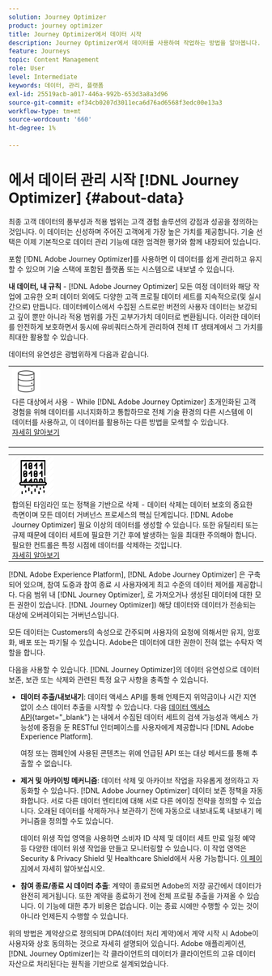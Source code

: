 ```yaml
---
solution: Journey Optimizer
product: journey optimizer
title: Journey Optimizer에서 데이터 시작
description: Journey Optimizer에서 데이터를 사용하여 작업하는 방법을 알아봅니다.
feature: Journeys
topic: Content Management
role: User
level: Intermediate
keywords: 데이터, 관리, 플랫폼
exl-id: 25519acb-a017-446a-992b-653d3a8a3d96
source-git-commit: ef34cb0207d3011eca6d76ad6568f3edc00e13a3
workflow-type: tm+mt
source-wordcount: '660'
ht-degree: 1%

---
```


# 에서 데이터 관리 시작 [!DNL Journey Optimizer] {#about-data}

최종 고객 데이터의 풍부성과 적용 범위는 고객 경험 솔루션의 강점과 성공을 정의하는 것입니다. 이 데이터는 신성하며 주어진 고객에게 가장 높은 가치를 제공합니다. 기술 선택은 이제 기본적으로 데이터 관리 기능에 대한 엄격한 평가와 함께 내장되어 있습니다.

포함 [!DNL Adobe Journey Optimizer]를 사용하면 이 데이터를 쉽게 관리하고 유지할 수 있으며 기술 스택에 포함된 플랫폼 또는 시스템으로 내보낼 수 있습니다.

**내 데이터, 내 규칙** - [!DNL Adobe Journey Optimizer] 모든 여정 데이터와 해당 작업에 고유한 오퍼 데이터 외에도 다양한 고객 프로필 데이터 세트를 지속적으로(및 실시간으로) 만듭니다. 데이터베이스에서 수집된 스트로만 버전의 사용자 데이터는 보강되고 깊이 뿐만 아니라 적용 범위를 가진 고부가가치 데이터로 변환됩니다. 이러한 데이터를 안전하게 보호하면서 동시에 유비쿼터스하게 관리하여 전체 IT 생태계에서 그 가치를 최대한 활용할 수 있습니다.

데이터의 유연성은 광범위하게 다음과 같습니다.


<table style="table-layout:fixed">
<tr style="border: 0;">
  <td>
    <div><img alt="대상" src="assets/do-not-localize/dest.png" /> 
    <br>다른 대상에서 사용 - While [!DNL Adobe Journey Optimizer] 초개인화된 고객 경험을 위해 데이터를 시너지화하고 통합하므로 전체 기술 환경의 다른 시스템에 이 데이터를 사용하고, 이 데이터를 활용하는 다른 방법을 모색할 수 있습니다.
    <div>
     <a href="../start/ajo-integrations.md">자세히 알아보기</a></div>
    </div>
    <br>
  </td>
</tr>
</table>

<!--td>
    <div><img alt="retention" src="assets/do-not-localize/retention.png" />  
    <br>Retained for a stipulated duration – Industry or regional regulations (such as GDPR or CCPA) or internal data governance policies stipulate how long or how short a duration, data needs to be maintained or archived in Adobe Experience Platform Data Lake. <a href="../privacy/get-started-privacy.md">Learn more</a></div>
  </td>
</tr>
<tr style="border: 0;"-->
<table style="table-layout:fixed">
<tr style="border: 0;">
  <td>
    <div><img alt="정책" src="assets/do-not-localize/policy.png" /> 
    <br>합의된 타임라인 또는 정책을 기반으로 삭제 - 데이터 삭제는 데이터 보호의 중요한 측면이며 모든 데이터 거버넌스 프로세스의 핵심 단계입니다. [!DNL Adobe Journey Optimizer] 필요 이상의 데이터를 생성할 수 있습니다. 또한 유틸리티 또는 규제 때문에 데이터 세트에 필요한 기간 후에 발생하는 일을 최대한 주의해야 합니다. 필요한 컨트롤은 특정 시점에 데이터를 삭제하는 것입니다. 
    </div>
      <div>
     <a href="../privacy/data-hygiene.md">자세히 알아보기</a></div>
    </div>
  </td>
</tr>
</table>

[!DNL Adobe Experience Platform], [!DNL Adobe Journey Optimizer] 은 구축되어 있으며, 참여 도중과 참여 종료 시 사용자에게 최고 수준의 데이터 제어를 제공합니다. 다음 범위 내 [!DNL Journey Optimizer], 로 가져오거나 생성된 데이터에 대한 모든 권한이 있습니다. [!DNL Journey Optimizer]) 해당 데이터와 데이터가 전송되는 대상에 오버레이되는 거버넌스입니다.

모든 데이터는 Customers의 속성으로 간주되며 사용자의 요청에 의해서만 유지, 암호화, 배포 또는 파기될 수 있습니다. Adobe은 데이터에 대한 권한이 전혀 없는 수탁자 역할을 합니다.

다음을 사용할 수 있습니다. [!DNL Journey Optimizer]의 데이터 유연성으로 데이터 보존, 보관 또는 삭제와 관련된 특정 요구 사항을 충족할 수 있습니다.

* **데이터 추출/내보내기**: 데이터 액세스 API를 통해 언제든지 위약금이나 시간 지연 없이 소스 데이터 추출을 시작할 수 있습니다. 다음 [데이터 액세스 API](https://experienceleague.adobe.com/docs/experience-platform/data-access/api.html){target="_blank"} 는 내에서 수집된 데이터 세트의 검색 가능성과 액세스 가능성에 중점을 둔 RESTful 인터페이스를 사용자에게 제공합니다 [!DNL Adobe Experience Platform]. <!--In the future (on roadmap), you can use file-based destinations to export and migrate log data from Adobe Journey Optimizer. -->

   여정 또는 캠페인에 사용된 콘텐츠는 위에 언급된 API 또는 대상 메서드를 통해 추출할 수 없습니다.

<!--
* **Profile Service Data Retention**: For Behavioral and Time series data appended to any Profile, you may choose to use Journey Optimizer’s default setting of retaining this data for up to 30 days from the date of its addition to a Profile, or until an alternative time-period selected by the you. The time that Adobe keeps this data varies from contract to contract, and is outlined in an organization’s data retention policy.

  Learn more about Experience Event expirations in [Adobe Experience Platform documentation](https://experienceleague.adobe.com/docs/experience-platform/profile/event-expirations.html){target="_blank"}.
-->

* **제거 및 아카이빙 메커니즘**: 데이터 삭제 및 아카이브 작업을 자유롭게 정의하고 자동화할 수 있습니다. [!DNL Adobe Journey Optimizer] 데이터 보존 정책을 자동화합니다. 서로 다른 데이터 엔티티에 대해 서로 다른 에이징 전략을 정의할 수 있습니다. 오래된 데이터를 삭제하거나 보관하기 전에 자동으로 내보내도록 내보내기 메커니즘을 정의할 수도 있습니다.

   데이터 위생 작업 영역을 사용하면 소비자 ID 삭제 및 데이터 세트 만료 일정 예약 등 다양한 데이터 위생 작업을 만들고 모니터링할 수 있습니다. 이 작업 영역은 Security &amp; Privacy Shield 및 Healthcare Shield에서 사용 가능합니다. [이 페이지](../privacy/data-hygiene.md)에서 자세히 알아보십시오.

<!--
* **Data Lake and Deletions**: Customer Data stored in the Data Lake can be retained by Journey Optimizer:
    
    * for 7 days to facilitate the onboarding of Customer Data into the Profile Services, after which it may be permanently deleted, or
    * until chosen to be deleted by you

-->

* **참여 종료/종료 시 데이터 추출**: 계약이 종료되면 Adobe의 저장 공간에서 데이터가 완전히 제거됩니다. 또한 계약을 종료하기 전에 전체 프로필 추출을 가져올 수 있습니다. 이 기능에 대한 추가 비용은 없습니다. 이는 종료 시에만 수행할 수 있는 것이 아니라 언제든지 수행할 수 있습니다.

위의 방법은 계약상으로 정의되며 DPA(데이터 처리 계약)에서 계약 시작 시 Adobe이 사용자와 상호 동의하는 것으로 자세히 설명되어 있습니다. Adobe 애플리케이션, [!DNL Journey Optimizer]는 각 클라이언트의 데이터가 클라이언트의 고유 데이터 자산으로 처리된다는 원칙을 기반으로 설계되었습니다.
